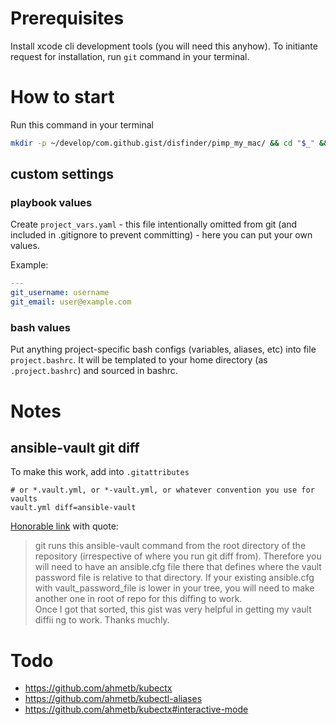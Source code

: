 # Prerequisites
Install xcode cli development tools (you will need this anyhow).
To initiante request for installation, run `git` command in your terminal.

# How to start

Run this command in your terminal
```bash
mkdir -p ~/develop/com.github.gist/disfinder/pimp_my_mac/ && cd "$_" && git clone https://github.com/disfinder/pimp-my-mac.git .
```
## custom settings
### playbook values
Create `project_vars.yaml` - this file intentionally omitted from git (and included in .gitignore to prevent committing) - here you can put your own values.

Example:
```yaml
---
git_username: username
git_email: user@example.com
```
### bash values
Put anything project-specific bash configs (variables, aliases, etc) into file `project.bashrc`. It will be templated to your home directory (as `.project.bashrc`) and sourced in bashrc.


# Notes
## ansible-vault git diff
To make this work, add into `.gitattributes`
```
# or *.vault.yml, or *-vault.yml, or whatever convention you use for vaults
vault.yml diff=ansible-vault
```
[Honorable link](https://gist.github.com/leedm777/7776a91088aa176f6ad5) with quote:
> git runs this ansible-vault command from the root directory of the repository (irrespective of where you run git diff from). Therefore you will need to have an ansible.cfg file there that defines where the vault password file is relative to that directory. If your existing ansible.cfg with vault_password_file is lower in your tree, you will  need to make another one in root of repo for this diffing to work.  
Once I got that sorted, this gist was very helpful in getting my vault diffii ng to work. Thanks muchly.


# Todo
- https://github.com/ahmetb/kubectx
- https://github.com/ahmetb/kubectl-aliases
- https://github.com/ahmetb/kubectx#interactive-mode


